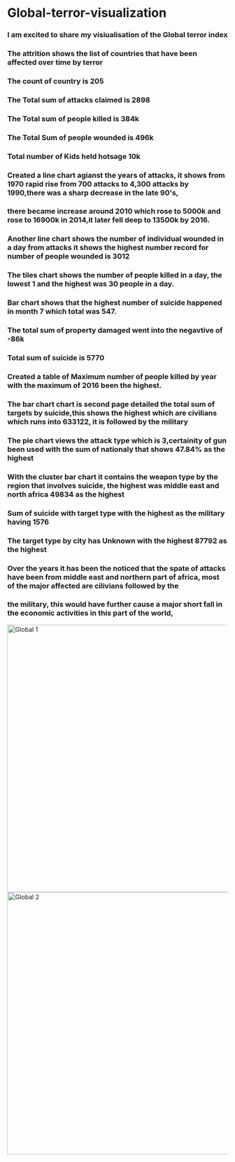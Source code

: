 # Global-terror-visualization
### I am excited to share my visiualisation of the Global terror index
### The attrition shows the list of countries that have been affected over time by terror
### The count of country is 205
### The Total sum of attacks claimed is 2898
### The Total sum of people killed is 384k
### The Total Sum of people wounded is 496k
### Total number of Kids held hotsage 10k
### Created a line chart agianst the years of attacks, it shows from 1970 rapid rise from 700 attacks to 4,300 attacks by 1990,there was a sharp decrease in the late 90's,
### there became increase around 2010 which rose to 5000k and rose to 16900k in 2014,it later fell deep to 13500k by 2016.
### Another line chart shows the number of individual wounded in a day from attacks it shows the highest number record for number of people wounded is 3012
### The tiles chart shows the number of people killed in a day, the lowest 1 and the highest was 30 people in a day.
### Bar chart shows that the highest number of suicide happened in month 7 which total was 547.
### The total sum of property damaged went into the negavtive of -86k
### Total sum of suicide is 5770
### Created a table of Maximum number of people killed by year with the maximum of 2016 been the highest.
### The bar chart chart is second page detailed the total sum of targets by suicide,this shows the highest which are civilians which runs into 633122, it is followed by the military
### The pie chart views the attack type which is 3,certainity of gun been used with the sum of nationaly that shows 47.84% as the highest
### With the cluster bar chart it contains the weapon type by the region that involves suicide, the highest was middle east and north africa 49834 as the highest
### Sum of suicide with target type with the highest as the military having 1576
### The target type by city has Unknown with the highest 87792 as the highest
### Over the years it has been the noticed that the spate of attacks have been from middle east and northern part of africa, most of the major affected are cilivians followed by the
### the military, this would have further cause a major short fall in the economic activities in this part of the world,
<img width="611" alt="Global 1" src="https://github.com/blackcoffe69/Global-terror-visualization/assets/154302970/16750638-e55e-4cdf-81fe-6fdb94d848b3">
<img width="599" alt="Global 2" src="https://github.com/blackcoffe69/Global-terror-visualization/assets/154302970/0cbb4adb-b533-496a-a7b5-e803abec0818">

